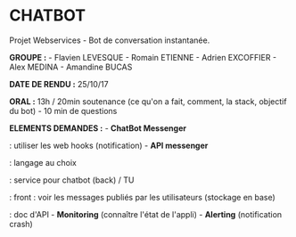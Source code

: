 # CHATBOT
Projet Webservices - Bot de conversation instantanée.

<p><B>GROUPE :</B> 
- Flavien LEVESQUE
- Romain ETIENNE
- Adrien EXCOFFIER
- Alex MEDINA
- Amandine BUCAS
</p>

<p><B>DATE DE RENDU :</B>
25/10/17</p>

<p><B>ORAL :</B> 
13h / 20min soutenance (ce qu'on a fait, comment, la stack, objectif du bot) - 10 min de questions</p>

<p><B>ELEMENTS DEMANDES :</B> 
- <B>ChatBot Messenger</B>
	 <p> : utiliser les web hooks (notification)
- <B>API messenger</B>
	 <p> : langage au choix
	 <p> : service pour chatbot (back) / TU
	 <p> : front : voir les messages publiés par les utilisateurs (stockage en base)
	 <p> : doc d'API
- <B>Monitoring</B> (connaître l'état de l'appli)
- <B>Alerting</B> (notification crash)</p>
